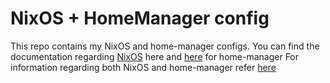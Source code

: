 # NixOS + HomeManager config

This repo contains my NixOS and home-manager configs.
You can find the documentation regarding [NixOS](./nixos/README.md) here and [here](./home-manager/README.md) for home-manager
For information regarding both NixOS and home-manager refer [here](./common/README.md)
